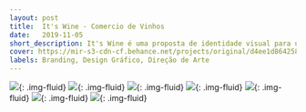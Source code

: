 ```yaml
---
layout: post
title:  It's Wine - Comercio de Vinhos
date:   2019-11-05
short_description: It's Wine é uma proposta de identidade visual para uma empresa que atua no comércio de vinhos.
cover: https://mir-s3-cdn-cf.behance.net/projects/original/d4ee1d86425833.Y3JvcCwxMDIyLDgwMCwwLDA.jpg
labels: Branding, Design Gráfico, Direção de Arte
---
```


![](https://mir-s3-cdn-cf.behance.net/project_modules/fs/2c161286425833.5d991042bd686.jpg){: .img-fluid}
![](https://mir-s3-cdn-cf.behance.net/project_modules/fs/cd589986425833.5d991042bca74.jpg){: .img-fluid}
![](https://mir-s3-cdn-cf.behance.net/project_modules/fs/daab4e86425833.5d991042bcf6e.jpg){: .img-fluid}
![](https://mir-s3-cdn-cf.behance.net/project_modules/fs/62614586425833.5d991042bc3cb.jpg){: .img-fluid}
![](https://mir-s3-cdn-cf.behance.net/project_modules/fs/79832786425833.5d991042bbd83.jpg){: .img-fluid}
![](https://mir-s3-cdn-cf.behance.net/project_modules/fs/4aa84386425833.5da929170e11a.gif){: .img-fluid}
![](https://mir-s3-cdn-cf.behance.net/project_modules/fs/87f32886425833.5d991042bde85.jpg){: .img-fluid}

